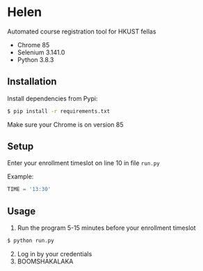 # Helen
Automated course registration tool for HKUST fellas

* Chrome 85
* Selenium 3.141.0
* Python 3.8.3

## Installation
Install dependencies from Pypi:
```sh
$ pip install -r requirements.txt
```
Make sure your Chrome is on version 85

## Setup
Enter your enrollment timeslot on line 10 in file `run.py`

Example:
```python
TIME = '13:30'
```


## Usage
1. Run the program 5-15 minutes before your enrollment timeslot
```sh
$ python run.py
```
2. Log in by your credentials
3. BOOMSHAKALAKA
